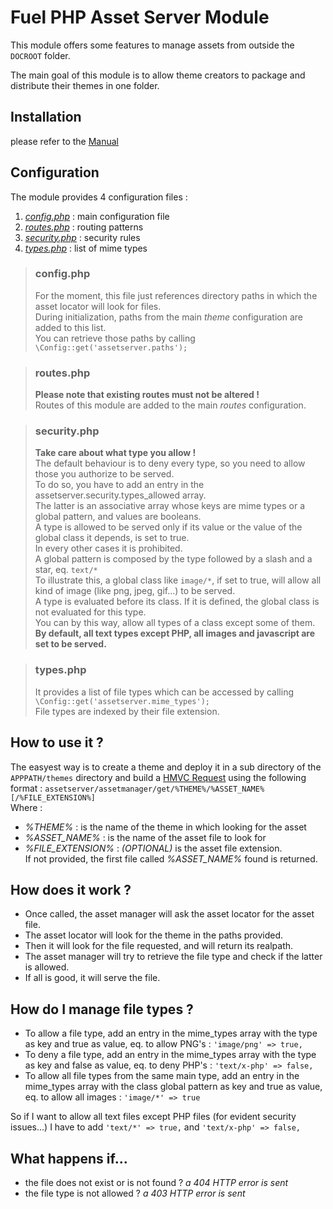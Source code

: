 Fuel PHP Asset Server Module
============================

This module offers some features to manage assets from outside the ``DOCROOT`` folder.    
    
The main goal of this module is to allow theme creators to package and distribute their themes in one folder.   
    
## Installation    
please refer to the [Manual](http://docs.fuelphp.com/general/modules.html "Fuel PHP Module Documentation")

## Configuration    
The module provides 4 configuration files :    
1.    _[config.php](#config)_ : main configuration file   
2.    _[routes.php](#routes)_ : routing patterns    
3.    _[security.php](#security)_ : security rules    
4.    _[types.php](#types)_ : list of mime types    
    
> ### config.php<a id="config"></a>    
> For the moment, this file just references directory paths in which the asset locator will look for files.    
> During initialization, paths from the main _theme_ configuration are added to this list.   
> You can retrieve those paths by calling ``\Config::get('assetserver.paths');``    
     
> ### routes.php<a id="routes"></a>    
> **Please note that existing routes must not be altered !**    
> Routes of this module are added to the main _routes_ configuration.    
    
> ### security.php<a id="security"></a>    
> **Take care about what type you allow !**    
> The default behaviour is to deny every type, so you need to allow those you authorize to be served.    
> To do so, you have to add an entry in the assetserver.security.types_allowed array.    
> The latter is an associative array whose keys are mime types or a global pattern, and values are booleans.    
> A type is allowed to be served only if its value or the value of the global class it depends, is set to true.    
> In every other cases it is prohibited.    
> A global pattern is composed by the type followed by a slash and a star, eq. ``text/*``    
> To illustrate this, a global class like ``image/*``, if set to true, will allow all kind of image (like png, jpeg, gif...) to be served.    
> A type is evaluated before its class. If it is defined, the global class is not evaluated for this type.    
> You can by this way, allow all types of a class except some of them.    
> **By default, all text types except PHP, all images and javascript are set to be served.**
     
> ### types.php<a id="types"></a>    
> It provides a list of file types which can be accessed by calling ``\Config::get('assetserver.mime_types');``    
> File types are indexed by their file extension.    
     
## How to use it ?    
The easyest way is to create a theme and deploy it in a sub directory of the ``APPPATH/themes`` directory and build a [HMVC Request](http://docs.fuelphp.com/general/hmvc.html "HMVC Requests Documentation") using the following format :
 ``assetserver/assetmanager/get/%THEME%/%ASSET_NAME%[/%FILE_EXTENSION%]``    
 Where :    
-    _%THEME%_ : is the name of the theme in which looking for the asset
-    _%ASSET\_NAME%_ : is the name of the asset file to look for
-    _%FILE\_EXTENSION%_ : _(OPTIONAL)_ is the asset file extension.      
    If not provided, the first file called _%ASSET\_NAME%_ found is returned.    
    
## How does it work ?    
-    Once called, the asset manager will ask the asset locator for the asset file.    
-    The asset locator will look for the theme in the paths provided.
-    Then it will look for the file requested, and will return its realpath.
-    The asset manager will try to retrieve the file type and check if the latter is allowed.
-    If all is good, it will serve the file.    

## How do I manage file types ?
-    To allow a file type, add an entry in the mime_types array with the type as key and true as value, eq. to allow PNG's : ``'image/png' => true,``    
-    To deny a file type, add an entry in the mime_types array with the type as key and false as value, eq. to deny PHP's : ``'text/x-php' => false,``    
-    To allow all file types from the same main type, add an entry in the mime_types array with the class global pattern as key and true as value,
     eq. to allow all images : ``'image/*' => true``    
    
So if I want to allow all text files except PHP files (for evident security issues...) I have to add ``'text/*' => true,`` and ``'text/x-php' => false,``
    
## What happens if...    
-    the file does not exist or is not found ? _a 404 HTTP error is sent_    
-    the file type is not allowed ? _a 403 HTTP error is sent_    

